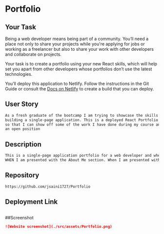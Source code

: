 # Portfolio

## Your Task

Being a web developer means being part of a community. You’ll need a place not only to share your projects while you're applying for jobs or working as a freelancer but also to share your work with other developers and collaborate on projects.

Your task is to create a portfolio using your new React skills, which will help set you apart from other developers whose portfolios don’t use the latest technologies.

You’ll deploy this application to Netlify. Follow the instructions in the Git Guide or consult the [Docs on Netlify](https://vitejs.dev/guide/static-deploy.html#netlify) to create a build that you can deploy.

## User Story

```md
As a fresh graduate of the bootcamp I am trying to showcase the skills i have learnt by
building a single-page application. This is a deployed React Portfolio of work samples
so that I can show off some of the work I have done during my course and consider me for
an open position
```

## Description

```md
This is a single-page application portfolio for a web developer and when I load the portfolio I am presented with a page containing a header, a section for content, and a footer. WhenN I click on a navigation title the browser URL changes and I am presented with the corresponding section below the navigation and that title is highlighted. When I load the portfolio the first time the Home title and section are selected by default.
WHEN I am presented with the About Me section. When I am presented with the Projects section I see titled images of the developer’s applications with links to both the deployed applications and the corresponding GitHub repositories. When I am presented with the Contact section I see a contact form with fields for a name, an email address, and a message. When I view the footer I am presented with text links to the developer’s GitHub and LinkedIn profiles, and their profile.
```

## Repository
```md
https://github.com/jsaini1727/Portfolio

```
## Deployment Link
```md


```

##Screenshot
```md
![Website screenshot](./src/assets/Portfolio.png)
```




